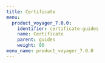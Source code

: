 ```yaml
---
title: Certificate
menu:
  product_voyager_7.0.0:
    identifier: certificate-guides
    name: Certificate
    parent: guides
    weight: 80
menu_name: product_voyager_7.0.0
---
```


